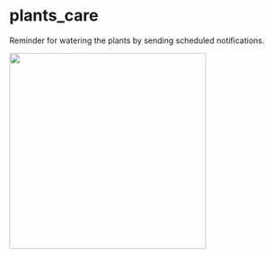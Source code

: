 # plants_care
Reminder for watering the plants by sending scheduled notifications.

<img src="https://user-images.githubusercontent.com/40795940/198162103-8026b1d9-5135-41f9-93a9-73011a273c99.png" width="350">
